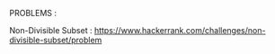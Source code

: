 PROBLEMS :

Non-Divisible Subset :  https://www.hackerrank.com/challenges/non-divisible-subset/problem

